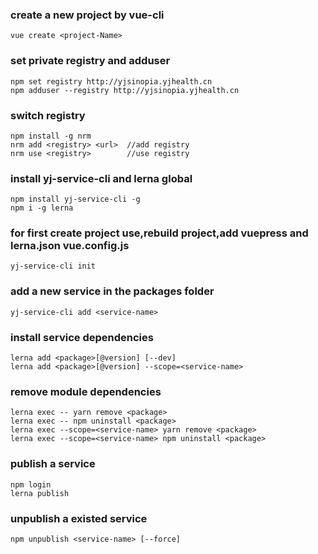 ### create a new project by vue-cli
```
vue create <project-Name>    
```

### set private registry and adduser
```
npm set registry http://yjsinopia.yjhealth.cn
npm adduser --registry http://yjsinopia.yjhealth.cn
```

### switch registry
```
npm install -g nrm
nrm add <registry> <url>  //add registry
nrm use <registry>        //use registry
```


### install yj-service-cli and lerna global 
```
npm install yj-service-cli -g  
npm i -g lerna
```

### for first create project use,rebuild project,add vuepress and lerna.json vue.config.js  
```
yj-service-cli init
```

### add a new service in the packages folder
```
yj-service-cli add <service-name>
```

### install service dependencies
```
lerna add <package>[@version] [--dev]
lerna add <package>[@version] --scope=<service-name>
```

### remove module dependencies 
```
lerna exec -- yarn remove <package>
lerna exec -- npm uninstall <package>
lerna exec --scope=<service-name> yarn remove <package>
lerna exec --scope=<service-name> npm uninstall <package>
```


### publish a service
```
npm login
lerna publish
```

### unpublish a existed service
```
npm unpublish <service-name> [--force]
```
